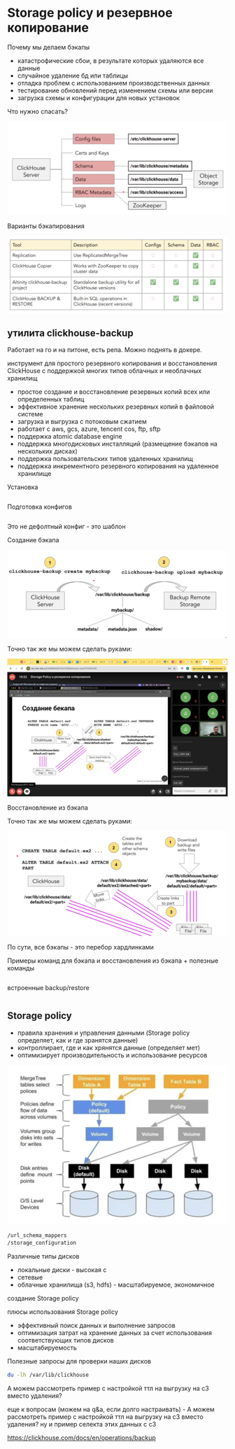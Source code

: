 # Storage policy и резервное копирование

Почему мы делаем бэкапы
- катастрофические сбои, в результате которых удаляются все данные
- случайное удаление бд или таблицы
- отладка проблем с использованием производственных данных
- тестирование обновлений перед изменением схемы или версии
- загрузка схемы и конфигурации для новых установок

Что нужно спасать?

![Что нужно спасать?](images/19_01.png)

Варианты бэкапирования

![Варианты бэкапирования](images/19_02.png)

## утилита clickhouse-backup

Работает на го и на питоне, есть репа. Можно поднять в докере.

инструмент для простого резервного копирования и восстановления ClickHouse с поддержкой многих типов облачных и необлачных хранилищ
- простое создание и восстановление резервных копий всех или определенных таблиц
- эффективное хранение нескольких резервных копий в файловой системе
- загрузка и выгрузка с потоковым сжатием
- работает с aws, gcs, azure, tencent cos, ftp, sftp
- поддержка atomic database engine
- поддержка многодисковых инсталляций (размещение бэкапов на нескольких дисках)
- поддержка пользовательских типов удаленных хранилищ
- поддержка инкрементного резервного копирования на удаленное хранилище

Установка
```bash

```

Подготовка конфигов
```bash

```
Это не дефолтный конфиг - это шаблон

Создание бэкапа

![Создание бэкапа](images/19_03.png)

Точно так же мы можем сделать руками:

![Создание бэкапа](images/19_04.png)

Восстановление из бэкапа

Точно так же мы можем сделать руками:

![Восстановление из бэкапа](images/19_06.png)

По сути, все бэкапы - это перебор хардлинками

Примеры команд для бэкапа и восстановления из бэкапа + полезные команды
```bash

```

встроенные backup/restore

```bash

```

## Storage policy

- правила хранения и управления данными (Storage policy определяет, как и где зранятся данные)
- контроллирает, где и как хрянятся данные (определяет мет)
- оптимизирует производительность и использование ресурсов

![что такое сторадж полиси](images/19_07.png)

```bash
/url_schema_mappers
/storage_configuration
```

Различные типы дисков
- локальные диски - высокая с
- сетевые
- облачные хранилища (s3, hdfs) - масштабируемое, экономичное

создание Storage policy

плюсы использования Storage policy
- эффективный поиск данных и выполнение запросов
- оптимизация затрат на хранение данных за счет использования соответствующих типов дисков
- масштабируемость

Полезные запросы для проверки наших дисков
```bash
du -lh /var/lib/clickhouse
```

А можем рассмотреть пример с настройкой ттл на выгрузку на с3 вместо удаления?

еще к вопросам (можем на q&a, если долго настраивать) - А можем рассмотреть пример с настройкой ттл на выгрузку на с3 вместо удаления? ну и пример селекта этих данных с с3

https://clickhouse.com/docs/en/operations/backup